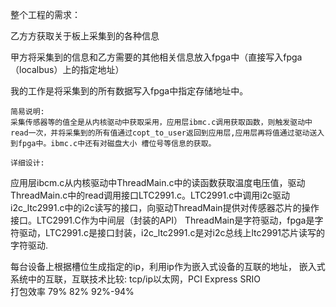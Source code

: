 整个工程的需求：

乙方方获取关于板上采集到的各种信息

甲方将采集到的信息和乙方需要的其他相关信息放入fpga中（直接写入fpga （localbus）上的指定地址）

我的工作是将采集到的所有数据写入fpga中指定存储地址中。

    简易说明:
    采集传感器等的值全是从内核驱动中获取采用，应用层ibmc.c调用获取函数，则触发驱动中read一次，并将采集到的所有值通过copt_to_user返回到应用层,应用层再将值通过驱动送入到fpga中。ibmc.c中还有对磁盘大小 槽位号等信息的获取。
    
    详细设计:
 
应用层ibcm.c从内核驱动中ThreadMain.c中的读函数获取温度电压值，驱动ThreadMain.c中的read调用接口LTC2991.c。LTC2991.c中调用i2c驱动 i2c_ltc2991.c中的i2c读写的接口，向驱动ThreadMain提供对传感器芯片的操作接口。LTC2991.C作为中间层（封装的API）
   ThreadMain是字符驱动，fpga是字符驱动，LTC2991.c是接口封装，i2c_ltc2991.c是对i2c总线上ltc2991芯片读写的字符驱动.

   每台设备上根据槽位生成指定的ip，利用ip作为嵌入式设备的互联的地址，
嵌入式系统中的互联，互联技术比较:
         tcp/ip以太网，PCI Express    SRIO  
打包效率    79%         82%         92%-94%
